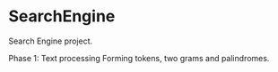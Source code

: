 # SearchEngine

Search Engine project.

Phase 1:
Text processing
Forming tokens, two grams and palindromes.
